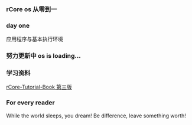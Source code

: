 ### rCore os 从零到一

### day one
应用程序与基本执行环境
### 努力更新中 os is loading...

### 学习资料
[rCore-Tutorial-Book 第三版](https://rcore-os.cn/rCore-Tutorial-Book-v3/)
### For every reader
While the world sleeps, you dream!
Be difference, leave something worth!